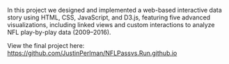 In this project we designed and implemented a web-based interactive data story using HTML, CSS, JavaScript, and D3.js, featuring five advanced visualizations, including linked views and custom interactions to analyze NFL play-by-play data (2009–2016).

View the final project here: https://github.com/JustinPerlman/NFLPassvs.Run.github.io
